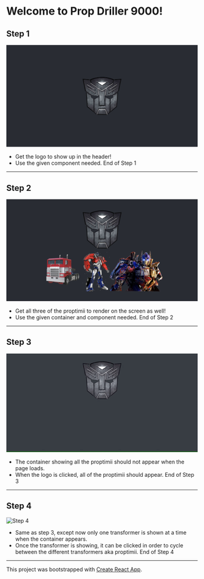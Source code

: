 # Welcome to Prop Driller 9000!

## Step 1
![Step 1](/src/assets/Step_1.png)
* Get the logo to show up in the header!
* Use the given component needed.
End of Step 1
---

## Step 2
![Step 2](/src/assets/Step_2.png)
* Get all three of the proptimii to render on the screen as well!
* Use the given container and component needed.
End of Step 2
---

## Step 3
![Step 3](/src/assets/Step_3_gif.gif)
* The container showing all the proptimii should not appear when the page loads.
* When the logo is clicked, all of the proptimii should appear.
End of Step 3
---

## Step 4
![Step 4](/src/assets/Step_4_gif.gif)
* Same as step 3, except now only one transformer is shown at a time when the container appears.
* Once the transformer is showing, it can be clicked in order to cycle between the different transformers aka proptimii.
End of Step 4
---

This project was bootstrapped with [Create React App](https://github.com/facebook/create-react-app).
